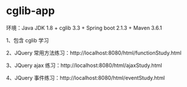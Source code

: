 # cglib-app

环境：Java JDK 1.8 + cglib 3.3 + Spring boot 2.1.3 + Maven 3.6.1

1、包含 cglib 学习

2、JQuery 常用方法练习：http://localhost:8080/html/functionStudy.html

3、JQuery ajax 练习：http://localhost:8080/html/ajaxStudy.html

4、JQuery 事件练习：http://localhost:8080/html/eventStudy.html